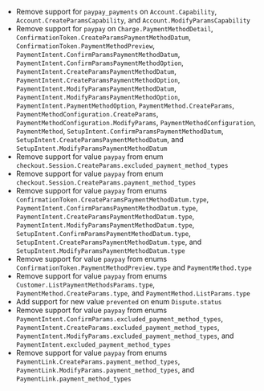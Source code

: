 * Remove support for `paypay_payments` on `Account.Capability`, `Account.CreateParamsCapability`, and `Account.ModifyParamsCapability`
* Remove support for `paypay` on `Charge.PaymentMethodDetail`, `ConfirmationToken.CreateParamsPaymentMethodDatum`, `ConfirmationToken.PaymentMethodPreview`, `PaymentIntent.ConfirmParamsPaymentMethodDatum`, `PaymentIntent.ConfirmParamsPaymentMethodOption`, `PaymentIntent.CreateParamsPaymentMethodDatum`, `PaymentIntent.CreateParamsPaymentMethodOption`, `PaymentIntent.ModifyParamsPaymentMethodDatum`, `PaymentIntent.ModifyParamsPaymentMethodOption`, `PaymentIntent.PaymentMethodOption`, `PaymentMethod.CreateParams`, `PaymentMethodConfiguration.CreateParams`, `PaymentMethodConfiguration.ModifyParams`, `PaymentMethodConfiguration`, `PaymentMethod`, `SetupIntent.ConfirmParamsPaymentMethodDatum`, `SetupIntent.CreateParamsPaymentMethodDatum`, and `SetupIntent.ModifyParamsPaymentMethodDatum`
* Remove support for value `paypay` from enum `checkout.Session.CreateParams.excluded_payment_method_types`
* Remove support for value `paypay` from enum `checkout.Session.CreateParams.payment_method_types`
* Remove support for value `paypay` from enums `ConfirmationToken.CreateParamsPaymentMethodDatum.type`, `PaymentIntent.ConfirmParamsPaymentMethodDatum.type`, `PaymentIntent.CreateParamsPaymentMethodDatum.type`, `PaymentIntent.ModifyParamsPaymentMethodDatum.type`, `SetupIntent.ConfirmParamsPaymentMethodDatum.type`, `SetupIntent.CreateParamsPaymentMethodDatum.type`, and `SetupIntent.ModifyParamsPaymentMethodDatum.type`
* Remove support for value `paypay` from enums `ConfirmationToken.PaymentMethodPreview.type` and `PaymentMethod.type`
* Remove support for value `paypay` from enums `Customer.ListPaymentMethodsParams.type`, `PaymentMethod.CreateParams.type`, and `PaymentMethod.ListParams.type`
* Add support for new value `prevented` on enum `Dispute.status`
* Remove support for value `paypay` from enums `PaymentIntent.ConfirmParams.excluded_payment_method_types`, `PaymentIntent.CreateParams.excluded_payment_method_types`, `PaymentIntent.ModifyParams.excluded_payment_method_types`, and `PaymentIntent.excluded_payment_method_types`
* Remove support for value `paypay` from enums `PaymentLink.CreateParams.payment_method_types`, `PaymentLink.ModifyParams.payment_method_types`, and `PaymentLink.payment_method_types`